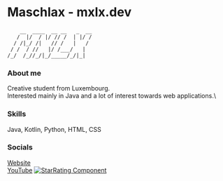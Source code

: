 # Maschlax - mxlx.dev
```
    __  ____  __ __   _  __
   /  |/  / |/ // /  | |/ /
  / /|_/ /|   // /   |   / 
 / /  / //   |/ /___/   |  
/_/  /_//_/|_/_____/_/|_|  
```
### About me
Creative student from Luxembourg.\
Interested mainly in Java and a lot of interest towards web applications.\
### Skills
Java, Kotlin, Python, HTML, CSS
### Socials
[Website](https://mxlx.dev)\
[YouTube](https://youtube.com/@maschlax)
[![StarRating Component](https://readme-components.vercel.app/api?component=star-rating&skill=html3&text=4)](https://github.com/harish-sethuraman/readme-components)
